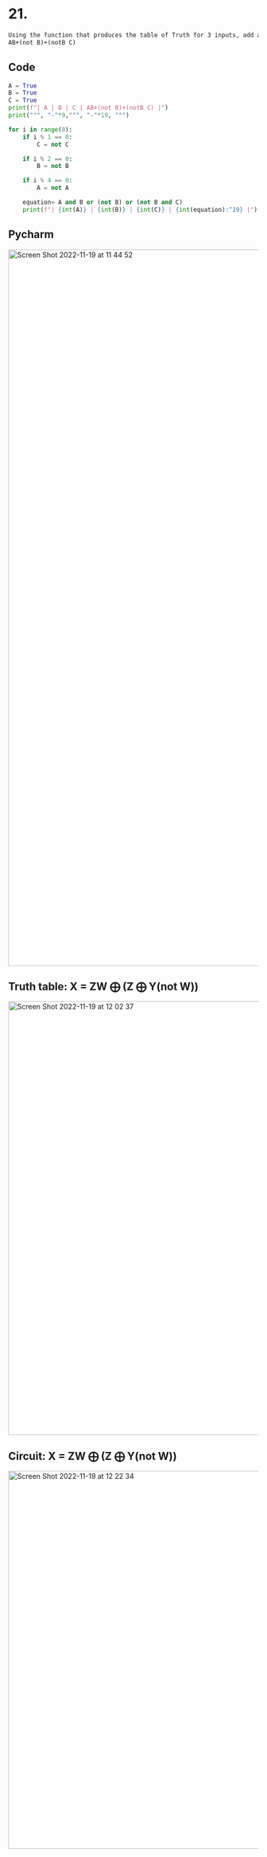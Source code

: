 # 21.
```diff
Using the function that produces the table of Truth for 3 inputs, add a column for the boolean equation
AB+(not B)+(notB C)
```

## Code 
```.py
A = True
B = True
C = True
print(f"| A | B | C | AB+(not B)+(notB C) |")
print("°", "-"*9,"°", "-"*19, "°")

for i in range(8):
    if i % 1 == 0:
        C = not C

    if i % 2 == 0:
        B = not B

    if i % 4 == 0:
        A = not A

    equation= A and B or (not B) or (not B and C)
    print(f"| {int(A)} | {int(B)} | {int(C)} | {int(equation):^19} |")
```

## Pycharm 
<img width="1440" alt="Screen Shot 2022-11-19 at 11 44 52" src="https://user-images.githubusercontent.com/111941990/202830638-f3465e21-0d4c-44fd-a5d9-4e5877d8888f.png">

## Truth table: X = ZW ⨁ (Z ⨁ Y(not W))
<img width="872" alt="Screen Shot 2022-11-19 at 12 02 37" src="https://user-images.githubusercontent.com/111941990/202831196-01154292-49b3-46be-8f05-73bd54935ad2.png">

## Circuit: X = ZW ⨁ (Z ⨁ Y(not W))
<img width="760" alt="Screen Shot 2022-11-19 at 12 22 34" src="https://user-images.githubusercontent.com/111941990/202832137-22c4625e-5c6b-4ff8-89ae-207c6e9e4584.png">



